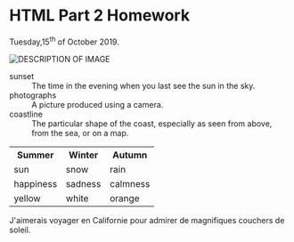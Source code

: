 <h1>HTML Part 2 Homework</h1>
<p>Tuesday,15<sup>th</sup> of October 2019.</p>

<p>
<img src="https://www.discoverlosangeles.com/sites/default/files/styles/hero/public/images/2019-01/Hermosa%20Beach%20Pier%20sunset.jpg?itok=9x82CPJg" alt="DESCRIPTION OF IMAGE" >
</p>

<p>
<dl>
  <dt>sunset</dt>
  <dd>The time in the evening when you last see the sun in the sky.</dd>
  <dt>photographs</dt>
  <dd>A picture produced using a camera.</dd>
  <dt>coastline</dt>
  <dd>The particular shape of the coast, especially as seen from above, from the sea, or on a map.</dd>
</dl>
</p>

<p>
<table>
  <tr><th>Summer</th><th>Winter</th><th>Autumn</th></tr>
   <tr><td>sun</td><td>snow</td><td>rain</td></tr>
   <tr><td>happiness</td><td>sadness</td><td>calmness</td></tr>
   <tr><td>yellow</td><td>white</td><td>orange</td></tr>
</table>
</p>

<p lang="fr">J'aimerais voyager en Californie pour admirer de magnifiques couchers de soleil.</p>
